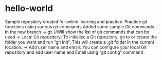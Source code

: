 # hello-world
Sample repository created for online learning and practice. Practice git functions using various git commands
Added some sample Git commands in the new branch
-> git //Will show the list of git commands that can be used
-> Local Git repository: To initialize a Git repository, go to or create the folder you want and run “git init”. This will create a .git folder in the current location.
-> Add user name and email: You can configure your local Git repository and add user name and Email using “git config” command
